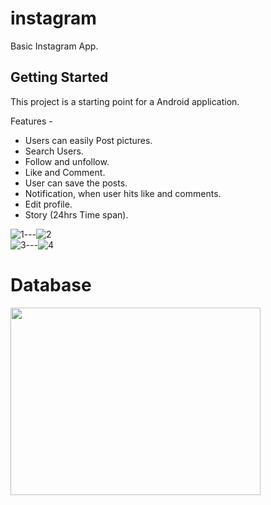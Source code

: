 # instagram

Basic Instagram App.

## Getting Started 

This project is a starting point for a Android application.


Features -
- Users can easily Post pictures.
- Search Users.
- Follow and unfollow.
- Like and Comment.
- User can save the posts.
- Notification, when user hits like and comments.
- Edit profile.
- Story (24hrs Time span).

![1](https://user-images.githubusercontent.com/66123919/88883225-6bbdb480-d251-11ea-8ebe-fbb2dd55b0f0.gif)---![2](https://user-images.githubusercontent.com/66123919/88883228-6d877800-d251-11ea-8a79-7d05a54449d3.gif)</br>
![3](https://user-images.githubusercontent.com/66123919/88883234-72e4c280-d251-11ea-84c4-941ecd8e5ec1.gif)---![4](https://user-images.githubusercontent.com/66123919/88883235-7415ef80-d251-11ea-8f75-ef593acce5fe.gif)


# Database 

<img src="https://cdn-media-1.freecodecamp.org/images/0*CPTNvq87xG-sUGdx.png" height="300" width="400">

